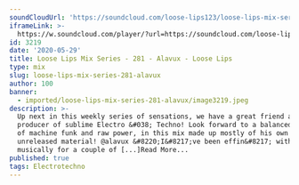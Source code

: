 ```yaml
---
soundCloudUrl: 'https://soundcloud.com/loose-lips123/loose-lips-mix-series-281-alavux'
iframeLink: >-
  https://w.soundcloud.com/player/?url=https://soundcloud.com/loose-lips123/loose-lips-mix-series-281-alavux&color=00aabb&auto_play=false&hide_related=false&show_comments=true&show_user=true&show_reposts=false
id: 3219
date: '2020-05-29'
title: Loose Lips Mix Series - 281 - Alavux - Loose Lips
type: mix
slug: loose-lips-mix-series-281-alavux
author: 100
banner:
  - imported/loose-lips-mix-series-281-alavux/image3219.jpeg
description: >-
  Up next in this weekly series of sensations, we have a great friend and
  producer of sublime Electro &#038; Techno! Look forward to a balanced dosage
  of machine funk and raw power, in this mix made up mostly of his own Alavux
  unreleased material! @alavux &#8220;I&#8217;ve been effin&#8217; with Alavux
  musically for a couple of [...]Read More...
published: true
tags: Electrotechno
---
```

